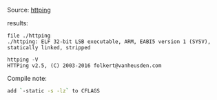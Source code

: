 Source: [httping](https://fossies.org/linux/www/httping-2.5.tgz/)

results:

	file ./httping
	./httping: ELF 32-bit LSB executable, ARM, EABI5 version 1 (SYSV), statically linked, stripped


```
httping -V
HTTPing v2.5, (C) 2003-2016 folkert@vanheusden.com
```

Compile note:

```bash
add `-static -s -lz` to CFLAGS 
```


